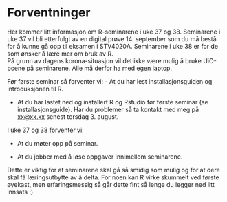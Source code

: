 Forventninger
================

Her kommer litt informasjon om R-seminarene i uke 37 og 38. Seminarene i
uke 37 vil bli etterfulgt av en digital prøve 14. september som du må
bestå for å kunne gå opp til eksamen i STV4020A. Seminarene i uke 38 er
for de som ønsker å lære mer om bruk av R.  
På grunn av dagens korona-situasjon vil det ikke være mulig å bruke
UiO-pcene på seminarene. Alle må derfor ha med egen laptop.

Før første seminar så forventer vi: - At du har lest installasjonsguiden
og introduksjonen til R.

  - At du har lastet ned og installert R og Rstudio før første seminar
    (se installasjonsguide). Har du problemer så ta kontakt med meg på
    <xx@xx.xx> senest torsdag 3. august.

I uke 37 og 38 forventer vi:

  - At du møter opp på seminar.

  - At du jobber med å løse oppgaver innimellom seminarene.

Dette er viktig for at seminarene skal gå så smidig som mulig og for at
dere skal få læringsutbytte av å delta. For noen kan R virke skummelt
ved første øyekast, men erfaringsmessig så går dette fint så lenge du
legger ned litt innsats :)
